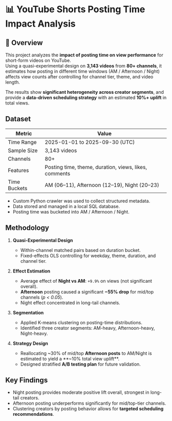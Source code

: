 # 📊 YouTube Shorts Posting Time Impact Analysis
## 🧭 Overview

This project analyzes the **impact of posting time on view performance** for short-form videos on YouTube.  
Using a quasi-experimental design on **3,143 videos** from **80+ channels**, it estimates how posting in different time windows (AM / Afternoon / Night) affects view counts after controlling for channel tier, theme, and video length.

The results show **significant heterogeneity across creator segments**, and provide a **data-driven scheduling strategy** with an estimated **10%+ uplift** in total views.


##  Dataset

| Metric                 | Value                                  |
|------------------------|-----------------------------------------|
| Time Range             | 2025-01-01 to 2025-09-30 (UTC)          |
| Sample Size            | 3,143 videos                            |
| Channels               | 80+                                    |
| Features               | Posting time, theme, duration, views, likes, comments |
| Time Buckets           | AM (06–11), Afternoon (12–19), Night (20–23) |

- Custom Python crawler was used to collect structured metadata.
- Data stored and managed in a local SQL database.
- Posting time was bucketed into AM / Afternoon / Night.


##  Methodology

1. **Quasi-Experimental Design**
   - Within-channel matched pairs based on duration bucket.
   - Fixed-effects OLS controlling for weekday, theme, duration, and channel tier.

2. **Effect Estimation**
   - Average effect of **Night vs AM**: `+9.9%` on views (not significant overall).
   - **Afternoon** posting caused a significant **−55% drop** for mid/top channels (*p < 0.05*).
   - Night effect concentrated in long-tail channels.

3. **Segmentation**
   - Applied K-means clustering on posting-time distributions.
   - Identified three creator segments: AM-heavy, Afternoon-heavy, Night-heavy.

4. **Strategy Design**
   - Reallocating ~30% of mid/top **Afternoon posts** to AM/Night is estimated to yield a **~10% total view uplift**.
   - Designed stratified **A/B testing plan** for future validation.


##  Key Findings

- Night posting provides moderate positive lift overall, strongest in long-tail creators.  
- Afternoon posting underperforms significantly for mid/top-tier channels.  
- Clustering creators by posting behavior allows for **targeted scheduling recommendations**.



